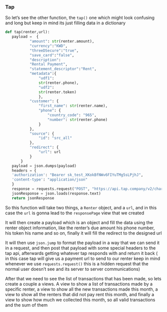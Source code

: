 ### Tap

So let’s see the other function, the `tap()` one which might look confusing and long but keep in mind its just filling data in a dictionary

```python
def tap(renter,url):
   payload =  {
           "amount": str(renter.amount),
           "currency":"KWD",
           "threeDSecure":"true",
           "save_card":"false",
           "description":
           "Rental Payment",
           "statement_descriptor":"Rent",
           "metadata":{
               "udf1":
               str(renter.phone),
               "udf2":
               str(renter.token)
               },
           "customer": {
               "first_name": str(renter.name),
               "phone": {
                   "country_code": "965",
                   "number": str(renter.phone)
               }
           },
           "source": {
               "id": "src_all"
           },
           "redirect": {
               "url": url
           }
       }
   payload = json.dumps(payload)
   headers = {
   'authorization': "Bearer sk_test_XKokBfNWv6FIYuTMg5sLPjhJ",
   'content-type': "application/json"
   }
   response = requests.request("POST", "https://api.tap.company/v2/charges", data=payload, headers=headers)
   jsonResponse = json.loads(response.text)
   return jsonResponse
```

So this function will take two things, a `Renter` object, and a `url`, and in this case the `url` is gonna lead to the `responsePage` view that we created

It will then create a payload which is an object and fill the data using the renter object information, like the renter’s due amount his phone number, his token his name and so on, finally it will fill the redirect to the designed url

It will then use `json.jump` to format the payload in a way that we can send it in a request, and then post that payload with some special headers to the tap api, afterwards getting whatever tap responds with and return it back ( in this case tap will give us a payment url to send to our renter keep in mind whenever we use `requests.request()` this is a hidden request that the normal user doesn’t see and its server to server communications)

After that we need to see the list of transactions that has been made, so lets create a couple a views. A view to show a list of transactions made by a specific renter, a view to show all the new transactions made this month, a view to show all the renters that did not pay rent this month, and finally a view to show how much we collected this month, so all valid transactions and the sum of them
